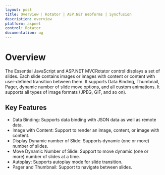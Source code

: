 ```yaml
---
layout: post
title: Overview | Rotator | ASP.NET Webforms | Syncfusion
description: overview
platform: aspnet
control: Rotator
documentation: ug
---
```


# Overview

The Essential JavaScript and ASP.NET MVCRotator control displays a set of slides. Each slide contains images or images with content or content with user-defined transition between them. It supports Data Binding, Thumbnail, Pager, dynamic number of slide move options, and all custom animations. It supports all types of image formats (JPEG, GIF, and so on).

## Key Features

* Data Binding: Supports data binding with JSON data as well as remote data.
* Image with Content: Support to render an image, content, or image with content.
* Display Dynamic number of Slide: Supports dynamic (one or more) number of slides.
* Move Dynamic Number of Slide: Support to move dynamic (one or more) number of slides at a time.
* Autoplay: Supports autoplay mode for slide transition.
* Pager and Thumbnail: Support to navigate between slides.
